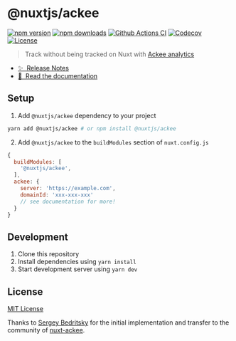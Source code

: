 # @nuxtjs/ackee

[![npm version][npm-version-src]][npm-version-href]
[![npm downloads][npm-downloads-src]][npm-downloads-href]
[![Github Actions CI][github-actions-ci-src]][github-actions-ci-href]
[![Codecov][codecov-src]][codecov-href]
[![License][license-src]][license-href]

> Track without being tracked on Nuxt with [Ackee analytics](https://ackee.electerious.com)

- [✨ &nbsp;Release Notes](/CHANGELOG.md)
- [📖 &nbsp;Read the documentation](https://ackee.nuxtjs.org)

## Setup

1. Add `@nuxtjs/ackee` dependency to your project

```bash
yarn add @nuxtjs/ackee # or npm install @nuxtjs/ackee
```

2. Add `@nuxtjs/ackee` to the `buildModules` section of `nuxt.config.js`

```js
{
  buildModules: [
    '@nuxtjs/ackee',
  ],
  ackee: {
    server: 'https://example.com',
    domainId: 'xxx-xxx-xxx'
    // see documentation for more!
  }
}
```

## Development

1. Clone this repository
2. Install dependencies using `yarn install`
3. Start development server using `yarn dev`

## License

[MIT License](./LICENSE)

Thanks to [Sergey Bedritsky](https://github.com/bdrtsky) for the initial implementation and transfer to the community of [nuxt-ackee](https://github.com/bdrtsky/nuxt-ackee).

<!-- Badges -->

[npm-version-src]: https://img.shields.io/npm/v/@nuxtjs/ackee/latest.svg
[npm-version-href]: https://npmjs.com/package/@nuxtjs/ackee
[npm-downloads-src]: https://img.shields.io/npm/dm/@nuxtjs/ackee.svg
[npm-downloads-href]: https://npmjs.com/package/@nuxtjs/ackee
[github-actions-ci-src]: https://github.com/nuxt-community/ackee-module/workflows/ci/badge.svg
[github-actions-ci-href]: https://github.com/nuxt-community/ackee-module/actions?query=workflow%3Aci
[codecov-src]: https://img.shields.io/codecov/c/github/nuxt-community/ackee-module.svg
[codecov-href]: https://codecov.io/gh/nuxt-community/ackee-module
[license-src]: https://img.shields.io/npm/l/@nuxtjs/ackee.svg
[license-href]: https://npmjs.com/package/@nuxtjs/ackee

